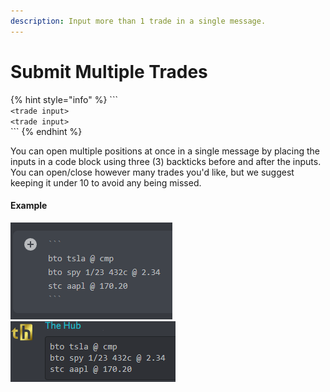 ```yaml
---
description: Input more than 1 trade in a single message.
---
```


# Submit Multiple Trades

{% hint style="info" %}
\`\`\`\
`<trade input>`\
`<trade input>`\
\`\`\`
{% endhint %}

You can open multiple positions at once in a single message by placing the inputs in a code block using three (3) backticks before and after the inputs. You can open/close however many trades you'd like, but we suggest keeping it under 10 to avoid any being missed.

#### Example

![](<../../.gitbook/assets/image (62).png>)![](<../../.gitbook/assets/image (86).png>)
